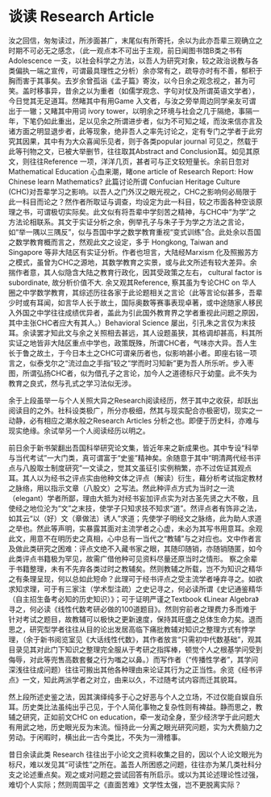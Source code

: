 # 谈读 Research Article

汝之回信，匆匆读过，所涉面甚广，末尾似有所寄托，余以为此亦吾辈三观确立之时期不可必无之感念，（此一观点本不可出于主观，前日闻图书馆B类之书有Adolescence 一支，以社会科学之方法，以吾人为研究对象，较之政治说教与各类偏执一端之宣传，可谓最具理性之分析）余亦常有之，疏导亦时有不善，郁积于胸而害于其事矣。去岁余曾孤诣《孟子篇》寄汝，以今日余之观念视之，甚为可笑。盖时移事异，昔余之以为重者（如儒学观念、字句对仗及所谓英语文学者），今日觉其无足道耳。然睹其中有用Game 入文者，与汝之旁举周边同学亲友可谓出于一辙；又睹其中用词 ivory tower，以明余之环境与社会之几于隔绝，事隔一年，下笔仍如此重出，足以见余之所谓进步者，似为不可知之域，而汝来信亦言及诸方面之明显退步者，此等现象，绝非吾人之率先讨论之，定有专门之学者于此穷究其因果，其中有为大众喜闻乐见者，则于各类popular journal 可见之，然载于此等刊物之文，已被大举删节，往往取其Abstract and Conclusion耳。如见其原文，则往往Reference 一项，洋洋几页，甚者可与正文较短量长。余前日忽对 Mathematical Education 心血来潮，睹one article of Research Report: How Chinese learn Mathematics? 此篇讨论所谓 Confucian Heritage Culture (CHC)对吾辈学习之影响。以吾人之门外汉之眼光视之，CHC之影响何必局限于此一科目而论之？然作者所取证与调查，均设定为此一科目，较之市面各种空谈原理之书，可谓极切实际矣。此文似有将吾辈中学刻苦之精神，与CHC中“为学”之方法论相联系。其文于实证分析之余，例举孔子与朱子于为学之方法之言论，如“举一隅以三隅反”，似与吾国中学之数学教育重视“变式训练”合。此处余以吾国之数学教育概而言之，然观此文之设定，多于 Hongkong, Taiwan and Singapore 等非大陆区有实证分析。作者也坦言，大陆经Marxism 化及照搬苏方之模式，虽曾为CHC之源地，其数学教育之实景，或与此文所述有较大差异。余揣作者意，其人似隐含大陆之教育行政化，因其受政策之左右， cultural factor is subordinate, 故分析价值不大. 余又观其Reference, 察其虽为专论CHC on 华人圈之中学数学教育，其综述历往各家于此论题相关之言论（此等言论似甚多，吾辈少时或有耳闻，如言华人长于故土，国际奥数等赛事表现卓著，或中途随家人移民入外国之中学往往成绩优异者，盖此为引此国外教育界之学者重视此问题之原因，其中主张CHC者应大有其人。）Behavioral Science 屡出，引孔朱之言仅为末技耳。余读罢才知此文与余之关照相去甚远，其人设题虽狭，其格调却甚高，料其所实证之地皆非大陆区重点中学也，政策既殊，所谓CHC者，气味亦大异。吾人生长于鲁之故土，于今日本土之CHC可谓亲历者也，似影响甚小者。即座右铭一项言之，似泰戈尔之“流过血之手指”较之“学而时习知新”更为吾人所乐听。步入枣图，所谓弘扬CHC者，似为借孔子之言论，加今人之道德标尺于幼童。此不失为教育之良式，然与孔式之学习法似无涉。

余于上段虽举一与个人关照大异之Research阅读经历，然于其中之收获，却跃出阅读目的之外。社科设类极广，所分亦极细，然其与现实配合亦极密切，现实之一动静，必有相应之潮水般之Research Articles 分析之也。即便于历史科，亦难与现实绝缘。余试举另一个人阅读经历以明之。

前日余于新书架翻出吾国科举研究论文集，皆近年来之新成果也。其中专设“科举与当代考试”一大门类，真可谓富于“史鉴”精神矣。余随意于其中“明清两代经书评点与八股取士制度研究”一文读之，觉其文虽征引实例稍繁，亦不过佐证其观点耳。其人以为经书之评点实由他种文体之评点（解读）衍生，藉分析考试指定教材之脉络，用以指示文章（八股文）之写法。然此种评点方式为当时之一流（elegant）学者所鄙，理由大抵为对经书妄加评点实为对古圣先贤之大不敬，且使经之地位沦为“文”之末技，使学子只知求技不知求“道”。然评点者有饰非之法，如其云“以（好）文（章做法）诱人”求道；先使学子明经文之脉络，此为助人求道之举也。然此等声明，实暴露其面对主流学者之心虚，未必为其写书用意耳。余观此文，用意不在明历史之真相，心中总有一当代之“教辅”与之对应也。文中作者言及做此类研究之困难：评点文绝不入藏书家之眼，其随印随销，亦随销随匿，如今此类评点书籍极为罕见，故需广借他种可见资料尽量还原当时之情形。 察之余辈于书籍整理，未有不先弃各类过时之教辅矣。然则教辅之所载，岂不为知识之精华之有条理呈现，何以总如此短命？此理可于经书评点之受主流学者唾弃寻之。如欲求知求理，可于有三家注（学术型注疏）之史记寻之，何必读所谓《史记通鉴精华（自主招生备考必知的历史知识）》；可于证明严谨之Textbook 《Linear Algebra》寻之，何必读《线性代数考研必做的100道题目》。然则穷前者之理费力多而难于针对考试之题目，故教辅可以极快之更新速度，保持其旺盛之总体生命力矣。退而思之，研究型学者往往从目的论出发居高临下痛批教辅对知识之整理方式有悖学理，（余于新书阅览室见《大话线性代数》，其作者放言“只需初中代数基础”，观其目录见其对此门下知识之整理完全服从于考研之指挥棒，顿觉个人之根基学问受到侮辱，对此等兜售高数套餐之行为嗤之以鼻。）而写作者（“传播性学者”，其学问深浅往往成问题）往往可搬出其他各种理由来论证其行为之正当性。余览《经书评点》一文，知此两派学者之对立，由来以久，不过随考试内容而迁其貌耳。

然上段所述史鉴之法，因其演绎纯多于心之好恶与个人之立场，不过仅能自娱自乐耳。历史类比法虽纯出乎己见，于个人简化事物之复杂性则有裨益。静而思之，教辅之研究，正如前文CHC on education，牵一发动全身，至少经济学于此问题大有用武之地，历史眼光反为末流。恒持此一分离之眼光研究问题，实为大费脑力之劳动。于闲暇时，横出此一古今类比，不失为一滑稽事。

昔日余读此类 Research 往往出于小论文之资料收集之目的，因以个人论文眼光为标尺，难以发见其“可读性”之所在。盖吾人所困惑之问题，往往亦为某几类社科分支之论述重点矣。观之或对问题之尝试回答有所启示。或以为其论述理论性过强，难切个人实际；然则周国平之《直面苦难》文学性太强，岂不更脱离实际？

